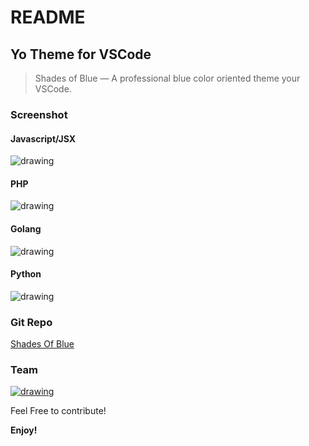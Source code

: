# README

## Yo Theme for VSCode

> Shades of Blue — A professional blue color oriented theme your VSCode.

### Screenshot

#### Javascript/JSX

![drawing](https://raw.githubusercontent.com/varunalex/shades-of-blue-vscode/master/Capture1.PNG)

#### PHP

![drawing](https://raw.githubusercontent.com/varunalex/shades-of-blue-vscode/master/Capture2.PNG)

#### Golang

![drawing](https://raw.githubusercontent.com/varunalex/shades-of-blue-vscode/master/Capture3.PNG)

#### Python

![drawing](https://raw.githubusercontent.com/varunalex/shades-of-blue-vscode/master/Capture4.PNG)

### Git Repo

[Shades Of Blue](https://github.com/varunalex/shades-of-blue-vscode)

### Team

[![drawing](https://avatars1.githubusercontent.com/u/24926575?s=60&v=4)](https://github.com/varunalex/)

Feel Free to contribute!

**Enjoy!**
